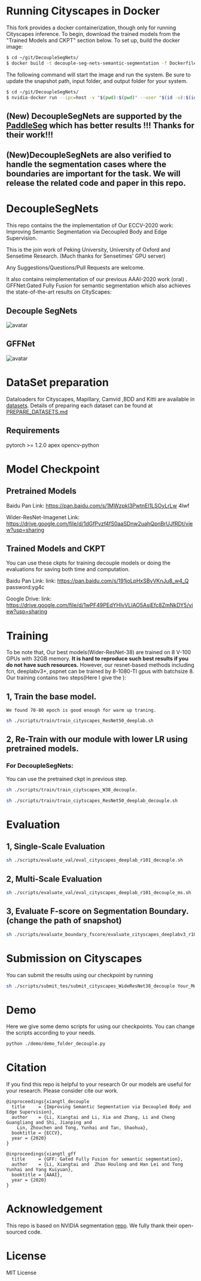 # Running Cityscapes in Docker
This fork provides a docker containerization, though only for running Cityscapes inference. To begin, download the trained models from the "Trained Models and CKPT" section below.
To set up, build the docker image:
```bash
$ cd ~/git/DecoupleSegNets/
$ docker build -t decouple-seg-nets-semantic-segmentation -f Dockerfile .
```
The following command will start the image and run the system. Be sure to update the snapshot path, input folder, and output folder for your system.
```bash
$ cd ~/git/DecoupleSegNets/
$ nvidia-docker run --ipc=host -v "$(pwd):$(pwd)" --user "$(id -u):$(id -g)" decouple-seg-nets-semantic-segmentation bash -c "cd $(pwd) && python demo/demo_folder_decouple.py --demo_folder ./input_imgs --snapshot ./checkpoints/GFFNet_wider_resnet.pth --save_dir ./output_images --arch network.gffnets.DeepWV3PlusGFFNet"
```


## (New) DecoupleSegNets are supported by the [PaddleSeg](https://github.com/PaddlePaddle/PaddleSeg) which has better results !!! Thanks for their work!!!


## (New)DecoupleSegNets are also verified to handle the segmentation cases where the boundaries are important for the task. We will release the related code and paper in this repo.

# DecoupleSegNets
This repo contains the the implementation of Our ECCV-2020 work: Improving Semantic Segmentation via Decoupled Body and Edge Supervision.

This is the join work of Peking University, University of Oxford and Sensetime Research. (Much thanks for Sensetimes' GPU server)


Any Suggestions/Questions/Pull Requests are welcome.

It also contains reimplementation of our previous AAAI-2020 work (oral) . 
GFFNet:Gated Fully Fusion for semantic segmentation which also achieves the state-of-the-art results on CityScapes:
  
## Decouple SegNets
![avatar](./fig/teaser.png)

## GFFNet
![avatar](./fig/gff_model.png)

# DataSet preparation
Dataloaders for Cityscapes, Mapillary, Camvid ,BDD and Kitti are available in [datasets](./datasets). 
Details of preparing each dataset can be found at [PREPARE_DATASETS.md](https://github.com/lxtGH/DecoupleSegNets/blob/master/DATASETs.md)

## Requirements

pytorch >= 1.2.0
apex
opencv-python


# Model Checkpoint

## Pretrained Models

Baidu Pan Link: https://pan.baidu.com/s/1MWzpkI3PwtnEl1LSOyLrLw  4lwf

Wider-ResNet-Imagenet Link: https://drive.google.com/file/d/1dGfPvzf4fS0aaSDnw2uahQpnBrUJfRDt/view?usp=sharing

## Trained Models and CKPT

You can use these ckpts for training decouple models or doing the evaluations for saving both time and computation.

Baidu Pan Link:
link: https://pan.baidu.com/s/191joLpHxSByVKnJu8_w4_Q  password:yg4c


Google Drive:
link: https://drive.google.com/file/d/1wPF49PEdYHIvVLIAO5AsiEfc8ZmNkDY5/view?usp=sharing


# Training

To be note that, Our best models(Wider-ResNet-38) are trained on 8 V-100 GPUs with 32GB memory.
 **It is hard to reproduce such best results if you do not have such resources.**
However, our resnet-based methods including fcn, deeplabv3+, pspnet can be trained by 8-1080-TI gpus with batchsize 8.
Our training contains two steps(Here I give the ):


## 1, Train the base model.
    We found 70-80 epoch is good enough for warm up traning.
```bash
sh ./scripts/train/train_cityscapes_ResNet50_deeplab.sh
```

## 2, Re-Train with our module with lower LR using pretrained models.


### For DecoupleSegNets:
  You can use the pretrained ckpt in previous step.
  
```bash
sh ./scripts/train/train_ciytscapes_W38_decouple.

sh ./scripts/train/train_ciytscapes_ResNet50_deeplab_decouple.sh
```

# Evaluation


## 1, Single-Scale Evaluation
```bash
sh ./scripts/evaluate_val/eval_cityscapes_deeplab_r101_decouple.sh 
```

## 2, Multi-Scale Evaluation
```bash
sh ./scripts/evaluate_val/eval_cityscapes_deeplab_r101_decouple_ms.sh 
```
## 3, Evaluate F-score on Segmentation Boundary.(change the path of snapshot)
```bash
sh ./scripts/evaluate_boundary_fscore/evaluate_cityscapes_deeplabv3_r101_decouple
```

# Submission on Cityscapes

You can submit the results using our checkpoint by running 

```bash
sh ./scripts/submit_tes/submit_cityscapes_WideResNet38_decouple Your_Model_Path Model_Output_Path
```

# Demo 
Here we give some demo scripts for using our checkpoints.
You can change the scripts according to your needs.

```bash
python ./demo/demo_folder_decouple.py
```

# Citation
If you find this repo is helpful to your research Or our models are useful for your research.
Please consider cite our work.

```
@inproceedings{xiangtl_decouple
  title     = {Improving Semantic Segmentation via Decoupled Body and Edge Supervision},
  author    = {Li, Xiangtai and Li, Xia and Zhang, Li and Cheng Guangliang and Shi, Jianping and 
    Lin, Zhouchen and Tong, Yunhai and Tan, Shaohua},
  booktitle = {ECCV},
  year = {2020}
}
```

```
@inproceedings{xiangtl_gff
  title     = {GFF: Gated Fully Fusion for semantic segmentation},
  author    = {Li, Xiangtai and  Zhao Houlong and Han Lei and Tong Yunhai and Yang Kuiyuan},
  booktitle = {AAAI},
  year = {2020}
}
```

# Acknowledgement
This repo is based on NVIDIA segmentation [repo](https://github.com/NVIDIA/semantic-segmentation). 
We fully thank their open-sourced code.


# License
MIT License
